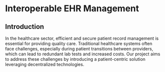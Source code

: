 # Interoperable EHR Management

## Introduction
In the healthcare sector, efficient and secure patient record management is essential for providing quality care. Traditional healthcare systems often face challenges, especially during patient transitions between providers, which can lead to redundant lab tests and increased costs. Our project aims to address these challenges by introducing a patient-centric solution leveraging decentralized technologies.
